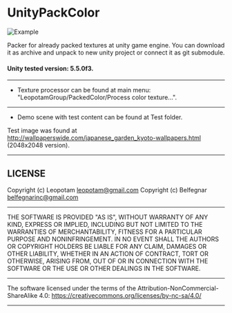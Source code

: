 # UnityPackColor

![Example](https://habrastorage.org/files/5c7/5dd/c41/5c75ddc4127b4531bcf679867f5cc5fd.jpg)

Packer for already packed textures at unity game engine. You can download it
as archive and unpack to new unity project or connect it as git submodule.

#### Unity tested version: 5.5.0f3.

----------------------------------------------------------------------------

* Texture processor  can be found at main menu: "LeopotamGroup/PackedColor/Process color texture...".

----------------------------------------------------------------------------

* Demo scene with test content can be found at Test folder.

Test image was found at http://wallpaperswide.com/japanese_garden_kyoto-wallpapers.html (2048x2048 version).

----------------------------------------------------------------------------

## LICENSE

Copyright (c) Leopotam <leopotam@gmail.com>
Copyright (c) Belfegnar <belfegnarinc@gmail.com>

----------------------------------------------------------------------------

THE SOFTWARE IS PROVIDED "AS IS", WITHOUT WARRANTY OF ANY KIND, EXPRESS OR
IMPLIED, INCLUDING BUT NOT LIMITED TO THE WARRANTIES OF MERCHANTABILITY,
FITNESS FOR A PARTICULAR PURPOSE AND NONINFRINGEMENT.  IN NO EVENT SHALL THE
AUTHORS OR COPYRIGHT HOLDERS BE LIABLE FOR ANY CLAIM, DAMAGES OR OTHER
LIABILITY, WHETHER IN AN ACTION OF CONTRACT, TORT OR OTHERWISE, ARISING FROM,
OUT OF OR IN CONNECTION WITH THE SOFTWARE OR THE USE OR OTHER DEALINGS IN
THE SOFTWARE.

----------------------------------------------------------------------------

The software licensed under the terms of the Attribution-NonCommercial-ShareAlike 4.0:
https://creativecommons.org/licenses/by-nc-sa/4.0/

----------------------------------------------------------------------------
